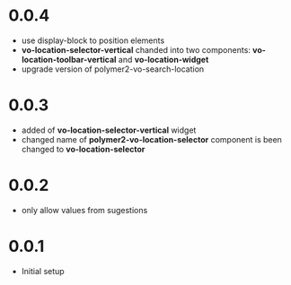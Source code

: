 0.0.4
======
* use display-block to position elements
* **vo-location-selector-vertical** chanded into two components: **vo-location-toolbar-vertical** and **vo-location-widget**
* upgrade version of polymer2-vo-search-location


0.0.3
======
* added of **vo-location-selector-vertical** widget
* changed name of **polymer2-vo-location-selector** component is been changed to **vo-location-selector**

0.0.2
======
* only allow values from sugestions

0.0.1
======
* Initial setup
